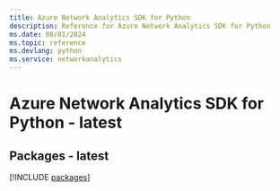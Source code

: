 ```yaml
---
title: Azure Network Analytics SDK for Python
description: Reference for Azure Network Analytics SDK for Python
ms.date: 08/01/2024
ms.topic: reference
ms.devlang: python
ms.service: networkanalytics
---
```

# Azure Network Analytics SDK for Python - latest
## Packages - latest
[!INCLUDE [packages](network-analytics-index.md)]